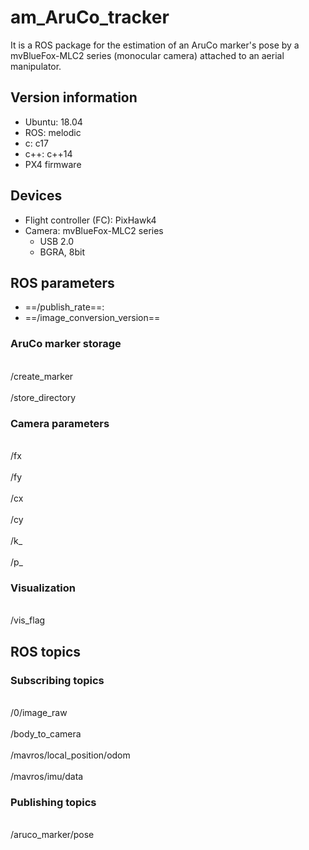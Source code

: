 # am_AruCo_tracker
It is a ROS package for the estimation of an AruCo marker's pose by a mvBlueFox-MLC2 series (monocular camera) attached to an aerial manipulator.

## Version information
- Ubuntu: 18.04 
- ROS: melodic
- c: c17
- c++: c++14
- PX4 firmware

## Devices
- Flight controller (FC): PixHawk4
- Camera: mvBlueFox-MLC2 series
    - USB 2.0
    - BGRA, 8bit

## ROS parameters
- ==/publish_rate==:  
- ==/image_conversion_version==


### AruCo marker storage
<br> /create_marker </br>
<br> /store_directory </br>

### Camera parameters
<br> /fx </br>
<br> /fy </br>
<br> /cx </br>
<br> /cy </br>
<br> /k_ </br>
<br> /p_ </br>

### Visualization
<br> /vis_flag </br>

## ROS topics
### Subscribing topics
<br> /0/image_raw </br>
<br> /body_to_camera </br>
<br> /mavros/local_position/odom </br>
<br> /mavros/imu/data </br>

### Publishing topics
<br> /aruco_marker/pose </br>
